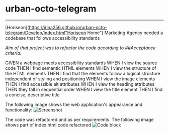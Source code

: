 # urban-octo-telegram
***
[Horiseon](https://irina256.github.io/urban-octo-telegram/Develop/index.html"Horiseon Home") 
Marketing Agency needed a codebase that follows accessibility standards

_Aim of that project was to refactor the code according to ##Acceptance criteria:_

GIVEN a webpage meets accessibility standards
WHEN I view the source code
THEN I find semantic HTML elements
WHEN I view the structure of the HTML elements
THEN I find that the elements follow a logical structure independent of styling and positioning
WHEN I view the image elements
THEN I find accessible alt attributes
WHEN I view the heading attributes
THEN they fall in sequential order
WHEN I view the title element
THEN I find a concise, descriptive title

The following image shows the web application's appearance and functionality:
![Screenshot](https://drive.google.com/file/d/1ruUeJpgQwblYQNAdD5cmlrzNv0fwUrJ7/view?usp=sharing)

The code was refactored and as per requirements.
The following image shows part of index.html code refactored
![Code block](https://drive.google.com/file/d/1Lg1o08meg_rQOgDzWhoasP6B5hC462-E/view?usp=sharing)

